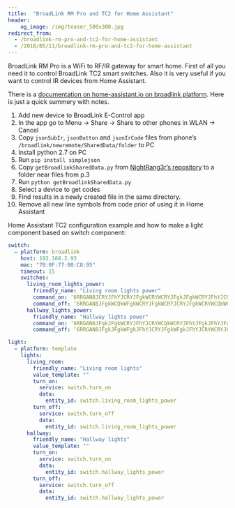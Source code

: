 ```yaml
---
title:  "BroadLink RM Pro and TC2 for Home Assistant"
header:
    og_image: /img/teaser_500x300.jpg
redirect_from:
  - /broadlink-rm-pro-and-tc2-for-home-assistant
  - /2018/05/11/broadlink-rm-pro-and-tc2-for-home-assistant
---
```

BroadLink RM Pro is a WiFi to RF/IR gateway for smart home. First of all you need it to control BroadLink TC2 smart switches. Also it is very useful if you want to control IR devices from Home Assistant.

There is a [documentation on home-assistant.io on broadlink platform](https://www.home-assistant.io/components/switch.broadlink/). Here is just a quick summery with notes.

1. Add new device to BroadLink E-Control app
2. In the app go to Menu -> Share -> Share to other phones in WLAN -> Cancel
3. Copy `jsonSubIr`, `jsonButton` and `jsonIrCode` files from phone’s `/broadlink/newremote/SharedData/folder` to PC
4. Install python 2.7 on PC
5. Run `pip install simplejson`
6. Copy `getBroadlinkSharedData.py` from [NightRang3r’s repository](https://github.com/NightRang3r/Broadlink-e-control-db-dump) to a folder near files from p.3
7. Run `python getBroadlinkSharedData.py`
8. Select a device to get codes
9. Find results in a newly created file in the same directory.
10. Remove all new line symbols from code prior of using it in Home Assistant

Home Assistant TC2 configuration example and how to make a light component based on switch component:

```yaml
switch:
  – platform: broadlink
    host: 192.168.2.93
    mac: "78:0F:77:00:C8:95"
    timeout: 15
    switches:
      living_room_lights_power:
        friendly_name: "Living room lights power"
        command_on: ‘6RRGAN8JCRYJFhYJCRYJFgkWCRYWCRYJFgkJFgkWCRYJFhYJCRYJFgkWFgkWCRYJFgkWCQkWFgkWCQkWCRYJFgkWFgkJFgkAAUg=’
        command_off: ‘6RRGAN8JFgkWCQkWFgkWCRYJFgkWCRYJCRYJFgkWCRYWCQkWCRYWCRYJCRYWCQkWCRYJFgkWFgkWCRYJCRYJFhYJCRYJFgkAAUg=’
      hallway_lights_power:
        friendly_name: "Hallway lights power"
        command_on: ‘6RRGAN8JFgkJFgkWCRYJFhYJCRYWCQkWCRYJFhYJFgkJFhYJFgkJFhYJCRYJFhYJFgkJFhYJFgkWCQkWFgkJFhYJCRYJFgkAAUg=’
        command_off: ‘6RRGAN8JFgkJFgkWFgkJFhYJCRYJFgkWFgkJFhYJCRYWCRYJCRYWCQkWFgkWCRYJCRYWCQkWCRYJFgkWCRYWCRYJFgkWCQkAAUg=’

light:
  – platform: template
    lights:
      living_room:
        friendly_name: "Living room lights"
        value_template: ""
        turn_on:
          service: switch.turn_on
          data:
            entity_id: switch.living_room_lights_power
        turn_off:
          service: switch.turn_off
          data:
            entity_id: switch.living_room_lights_power
      hallway:
        friendly_name: "Hallway lights"
        value_template: ""
        turn_on:
          service: switch.turn_on
          data:
            entity_id: switch.hallway_lights_power
        turn_off:
          service: switch.turn_off
          data:
            entity_id: switch.hallway_lights_power
```